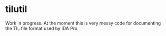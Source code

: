# tilutil
Work in progress. At the moment this is very messy code for documenting the TIL file format used by IDA Pro.
